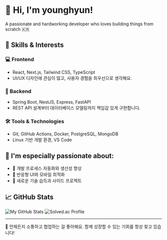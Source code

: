 # 👋 Hi, I'm younghyun!
A passionate and hardworking developer who loves building things from scratch 🇰🇷

## 🚀 Skills & Interests

### 💻 Frontend
- React, Next.js, Tailwind CSS, TypeScript
- UI/UX 디자인에 관심이 많고, 사용자 경험을 최우선으로 생각해요.

### 🔧 Backend
- Spring Boot, NestJS, Express, FastAPI
- REST API 설계부터 데이터베이스 모델링까지 책임감 있게 구현합니다.

### 🛠 Tools & Technologies
- Git, GitHub Actions, Docker, PostgreSQL, MongoDB
- Linux 기반 개발 환경, VS Code

## 🎯 I'm especially passionate about:
- 🧠 개발 프로세스 자동화와 생산성 향상
- 📱 반응형 UI와 모바일 최적화
- 🌱 새로운 기술 습득과 사이드 프로젝트

## 📈 GitHub Stats
![My GitHub Stats](https://github-readme-stats.vercel.app/api?username=kyh0726&show_icons=true&theme=tokyonight)
![Solved.ac Profile](http://mazassumnida.wtf/api/v2/generate_badge?boj=younghyun753)

---

💬 언제든지 소통하고 협업하는 걸 좋아해요. 함께 성장할 수 있는 기회를 항상 찾고 있습니다!
